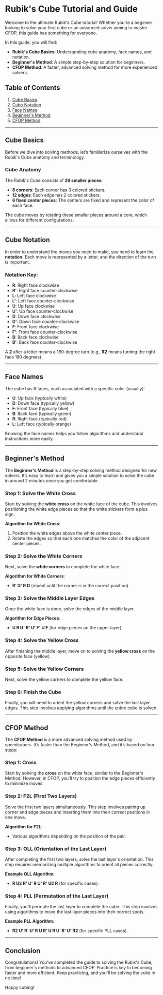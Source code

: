 # Rubik's Cube Tutorial and Guide

Welcome to the ultimate Rubik's Cube tutorial! Whether you're a beginner looking to solve your first cube or an advanced solver aiming to master CFOP, this guide has something for everyone.

In this guide, you will find:
- **Rubik's Cube Basics**: Understanding cube anatomy, face names, and notation.
- **Beginner's Method**: A simple step-by-step solution for beginners.
- **CFOP Method**: A faster, advanced solving method for more experienced solvers.

## Table of Contents

1. [Cube Basics](#cube-basics)
2. [Cube Notation](#cube-notation)
3. [Face Names](#face-names)
4. [Beginner's Method](#beginners-method)
5. [CFOP Method](#cfop-method)

---

## Cube Basics

Before we dive into solving methods, let’s familiarize ourselves with the Rubik's Cube anatomy and terminology.

### Cube Anatomy

The Rubik's Cube consists of **26 smaller pieces**:
- **8 corners**: Each corner has 3 colored stickers.
- **12 edges**: Each edge has 2 colored stickers.
- **6 fixed center pieces**: The centers are fixed and represent the color of each face.

The cube moves by rotating these smaller pieces around a core, which allows for different configurations.

---

## Cube Notation

In order to understand the moves you need to make, you need to learn the **notation**. Each move is represented by a letter, and the direction of the turn is important.

### Notation Key:

- **R**: Right face clockwise
- **R'**: Right face counter-clockwise
- **L**: Left face clockwise
- **L'**: Left face counter-clockwise
- **U**: Up face clockwise
- **U'**: Up face counter-clockwise
- **D**: Down face clockwise
- **D'**: Down face counter-clockwise
- **F**: Front face clockwise
- **F'**: Front face counter-clockwise
- **B**: Back face clockwise
- **B'**: Back face counter-clockwise

A **2** after a letter means a 180-degree turn (e.g., **R2** means turning the right face 180 degrees).

---

## Face Names

The cube has 6 faces, each associated with a specific color (usually):

- **U**: Up face (typically white)
- **D**: Down face (typically yellow)
- **F**: Front face (typically blue)
- **B**: Back face (typically green)
- **R**: Right face (typically red)
- **L**: Left face (typically orange)

Knowing the face names helps you follow algorithms and understand instructions more easily.

---

## Beginner's Method

The **Beginner's Method** is a step-by-step solving method designed for new solvers. It’s easy to learn and gives you a simple solution to solve the cube in around 2 minutes once you get comfortable.

### Step 1: Solve the White Cross

Start by solving the **white cross** on the white face of the cube. This involves positioning the white edge pieces so that the white stickers form a plus sign.

**Algorithm for White Cross**:
1. Position the white edges above the white center piece.
2. Rotate the edges so that each one matches the color of the adjacent center pieces.

### Step 2: Solve the White Corners

Next, solve the **white corners** to complete the white face.

**Algorithm for White Corners**:
- **R' D' R D** (repeat until the corner is in the correct position).

### Step 3: Solve the Middle Layer Edges

Once the white face is done, solve the edges of the middle layer.

**Algorithm for Edge Pieces**:
- **U R U' R' U' F' U F** (for edge pieces on the upper layer).

### Step 4: Solve the Yellow Cross

After finishing the middle layer, move on to solving the **yellow cross** on the opposite face (yellow).

### Step 5: Solve the Yellow Corners

Next, solve the yellow corners to complete the yellow face.

### Step 6: Finish the Cube

Finally, you will need to orient the yellow corners and solve the last layer edges. This step involves applying algorithms until the entire cube is solved.

---

## CFOP Method

The **CFOP Method** is a more advanced solving method used by speedcubers. It’s faster than the Beginner's Method, and it’s based on four steps:

### Step 1: Cross

Start by solving the **cross** on the white face, similar to the Beginner's Method. However, in CFOP, you'll try to position the edge pieces efficiently to minimize moves.

### Step 2: F2L (First Two Layers)

Solve the first two layers simultaneously. This step involves pairing up corner and edge pieces and inserting them into their correct positions in one move.

**Algorithm for F2L**:
- Various algorithms depending on the position of the pair.

### Step 3: OLL (Orientation of the Last Layer)

After completing the first two layers, solve the last layer's orientation. This step requires memorizing multiple algorithms to orient all pieces correctly.

**Example OLL Algorithm**:
- **R U2 R' U' R U' R' U2 R** (for specific cases).

### Step 4: PLL (Permutation of the Last Layer)

Finally, you’ll permute the last layer to complete the cube. This step involves using algorithms to move the last layer pieces into their correct spots.

**Example PLL Algorithm**:
- **R2 U' R' U' R U R' U R U' R' U' R2** (for specific PLL cases).

---

## Conclusion

Congratulations! You've completed the guide to solving the Rubik's Cube, from beginner's methods to advanced CFOP. Practice is key to becoming faster and more efficient. Keep practicing, and you'll be solving the cube in no time!

Happy cubing!